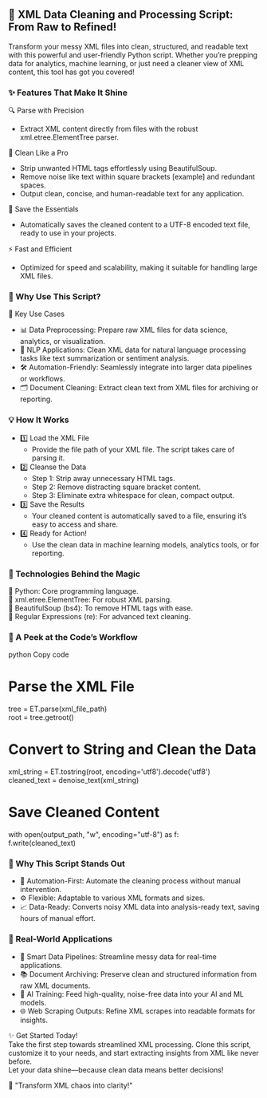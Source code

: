 ## 🚀 XML Data Cleaning and Processing Script: From Raw to Refined!
Transform your messy XML files into clean, structured, and readable text with this powerful and user-friendly Python script. Whether you’re prepping data for analytics, machine learning, or just need a cleaner view of XML content, this tool has got you covered!

### ✨ Features That Make It Shine
🔍 Parse with Precision <br>
- Extract XML content directly from files with the robust xml.etree.ElementTree parser.<br>

🧹 Clean Like a Pro<br>
- Strip unwanted HTML tags effortlessly using BeautifulSoup.<br>
- Remove noise like text within square brackets [example] and redundant spaces.<br>
- Output clean, concise, and human-readable text for any application.<br>

💾 Save the Essentials<br>
- Automatically saves the cleaned content to a UTF-8 encoded text file, ready to use in your projects.<br>

⚡ Fast and Efficient<br>
- Optimized for speed and scalability, making it suitable for handling large XML files.<br>

### 🎯 Why Use This Script?<br>
🔑 Key Use Cases<br>
- 📊 Data Preprocessing: Prepare raw XML files for data science, analytics, or visualization.<br>
- 🤖 NLP Applications: Clean XML data for natural language processing tasks like text summarization or sentiment analysis.<br>
- 🛠 Automation-Friendly: Seamlessly integrate into larger data pipelines or workflows.<br>
- 🗂 Document Cleaning: Extract clean text from XML files for archiving or reporting.<br>

### 💡 How It Works<br>
- 1️⃣ Load the XML File<br>
  - Provide the file path of your XML file. The script takes care of parsing it.<br>
- 2️⃣ Cleanse the Data<br>
  - Step 1: Strip away unnecessary HTML tags.<br>
  - Step 2: Remove distracting square bracket content.<br>
  - Step 3: Eliminate extra whitespace for clean, compact output.<br>
- 3️⃣ Save the Results<br>
  - Your cleaned content is automatically saved to a file, ensuring it’s easy to access and share.<br>
- 4️⃣ Ready for Action!<br>
  - Use the clean data in machine learning models, analytics tools, or for reporting.<br>

### 🔧 Technologies Behind the Magic<br>
🐍 Python: Core programming language.<br>
📜 xml.etree.ElementTree: For robust XML parsing.<br>
🧼 BeautifulSoup (bs4): To remove HTML tags with ease.<br>
🧠 Regular Expressions (re): For advanced text cleaning.<br>

### 🚀 A Peek at the Code’s Workflow<br>
python
Copy code
# Parse the XML File  
tree = ET.parse(xml_file_path)  
root = tree.getroot()  

# Convert to String and Clean the Data  
xml_string = ET.tostring(root, encoding='utf8').decode('utf8')  
cleaned_text = denoise_text(xml_string)  

# Save Cleaned Content  <br>
with open(output_path, "w", encoding="utf-8") as f:  
    f.write(cleaned_text)  
    
### 📌 Why This Script Stands Out<br>
- 🌟 Automation-First: Automate the cleaning process without manual intervention.<br>
- ⚙️ Flexible: Adaptable to various XML formats and sizes.<br>
- 📈 Data-Ready: Converts noisy XML data into analysis-ready text, saving hours of manual effort.<br>

### 💼 Real-World Applications<br>
- 🚦 Smart Data Pipelines: Streamline messy data for real-time applications.<br>
- 📚 Document Archiving: Preserve clean and structured information from raw XML documents.<br>
- 🧠 AI Training: Feed high-quality, noise-free data into your AI and ML models.<br>
- 🌐 Web Scraping Outputs: Refine XML scrapes into readable formats for insights.<br>

✨ Get Started Today!<br>
Take the first step towards streamlined XML processing. Clone this script, customize it to your needs, and start extracting insights from XML like never before.<br>
Let your data shine—because clean data means better decisions!

🎉 "Transform XML chaos into clarity!"
